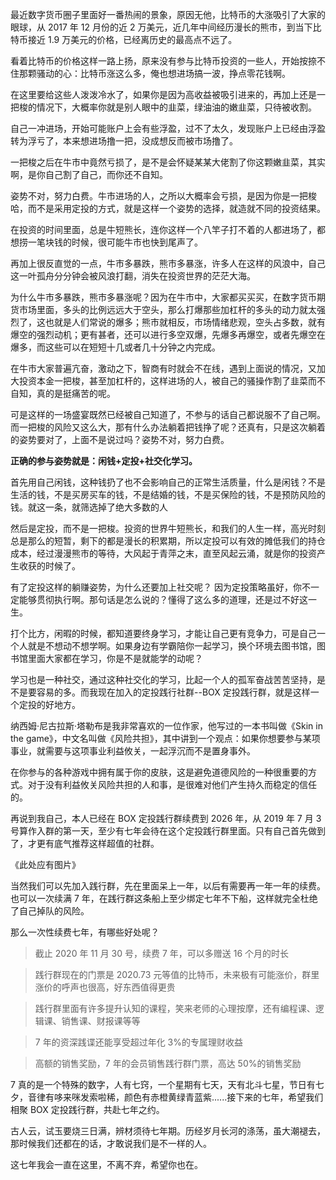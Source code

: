 最近数字货币圈子里面好一番热闹的景象，原因无他，比特币的大涨吸引了大家的眼球，从 2017 年 12 月份的近 2 万美元，近几年中间经历漫长的熊市，到当下比特币接近 1.9 万美元的价格，已经离历史的最高点不远了。

看着比特币的价格这样一路上扬，原来没有参与比特币投资的一些人，开始按捺不住那颗骚动的心：比特币涨这么多，俺也想进场搞一波，挣点零花钱啊。

在这里要给这些人泼泼冷水了，如果你是因为高收益被吸引进来的，再加上还是一把梭的情况下，大概率你就是别人眼中的韭菜，绿油油的嫩韭菜，只待被收割。

自己一冲进场，开始可能账户上会有些浮盈，过不了太久，发现账户上已经由浮盈转为浮亏了，本来想进场撸一把，没成想反而被市场撸了。

一把梭之后在牛市中竟然亏损了，是不是会怀疑某某大佬割了你这颗嫩韭菜，其实啊，是你自己割了自己，而你还不自知。

姿势不对，努力白费。牛市进场的人，之所以大概率会亏损，是因为你是一把梭哈，而不是采用定投的方式，就是这样一个姿势的选择，就造就不同的投资结果。

在投资的时间里面，总是牛短熊长，连你这样一个八竿子打不着的人都进场了，都想捞一笔块钱的时候，很可能牛市也快到尾声了。

再加上很反直觉的一点，牛市多暴跌，熊市多暴涨，许多人在这样的风浪中，自己这一叶孤舟分分钟会被风浪打翻，消失在投资世界的茫茫大海。

为什么牛市多暴跌，熊市多暴涨呢？因为在牛市中，大家都买买买，在数字货币期货市场里面，多头的比例远远大于空头，那么打爆那些加杠杆的多头的动力就太强烈了，这也就是人们常说的爆多；熊市就相反，市场情绪悲观，空头占多数，就有爆空的强烈动机；更有甚者，还可以进行多空双爆，先爆多再爆空，或者先爆空在爆多，而这些可以在短短十几或者几十分钟之内完成。

在牛市大家普遍亢奋，激动之下，智商有时就会不在线，遇到上面说的情况，又加大投资本金一把梭，甚至加杠杆的，这样进场的人，被自己的骚操作割了韭菜而不自知，真的是挺痛苦的呢。

可是这样的一场盛宴既然已经被自己知道了，不参与的话自己都说服不了自己啊。而一把梭的风险又这么大，那有什么办法躺着把钱挣了呢？还真有，只是这次躺着的姿势要对了，上面不是说过吗？姿势不对，努力白费。

**正确的参与姿势就是：闲钱+定投+社交化学习。**

首先用自己闲钱，这种钱扔了也不会影响自己的正常生活质量，什么是闲钱？不是生活的钱，不是买房买车的钱，不是结婚的钱，不是买保险的钱，不是预防风险的钱。就这一条，就筛选掉了绝大多数的人

然后是定投，而不是一把梭。投资的世界牛短熊长，和我们的人生一样，高光时刻总是那么的短暂，剩下的都是漫长的积累期，所以定投可以有效的摊低我们的持仓成本，经过漫漫熊市的等待，大风起于青萍之末，直至风起云涌，就是你的投资产生收获的时候了。

有了定投这样的躺赚姿势，为什么还要加上社交呢？ 因为定投策略虽好，你不一定能够贯彻执行啊。那句话是怎么说的？懂得了这么多的道理，还是过不好这一生。

打个比方，闲暇的时候，都知道要终身学习，才能让自己更有竞争力，可是自己一个人就是不想动不想学啊。如果身边有学霸陪你一起学习，换个环境去图书馆，图书馆里面大家都在学习，你是不是就能学的动呢？

学习也是一种社交，通过这种社交化的学习，比起一个人的孤军奋战苦苦坚持，是不是要容易的多。而我现在加入的定投践行社群--BOX 定投践行群，就是这样一个定投的好地方。

纳西姆·尼古拉斯·塔勒布是我非常喜欢的一位作家，他写过的一本书叫做《Skin in the game》，中文名叫做《风险共担》，其中讲到一个观点：如果你想要参与某项事业，就需要与这项事业利益攸关，一起浮沉而不是置身事外。

在你参与的各种游戏中拥有属于你的皮肤，这是避免道德风险的一种很重要的方式。对于没有利益攸关风险共担的人和事，是很难对他们产生持久而稳定的信任的。

再说到我自己，本人已经在 BOX 定投践行群续费到 2026 年，从 2019 年 7 月 3 号算作入群的第一天，至少有七年会待在这个定投践行群里面。只有自己首先做到了，才更有底气推荐这样超值的社群。

《此处应有图片》

当然我们可以先加入践行群，先在里面呆上一年，以后有需要再一年一年的续费。也可以一次续满 7 年，在践行群这条船上至少绑定七年不下船，这样就完全杜绝了自己掉队的风险。

那么一次性续费七年，有哪些好处呢？

> 截止 2020 年 11 月 30 号，续费 7 年，可以多赠送 16 个月的时长

> 践行群现在的门票是 2020.73 元等值的比特币，未来极有可能涨价，群里涨价的呼声也很高，好东西值得更贵

> 践行群里面有许多提升认知的课程，笑来老师的心理按摩，还有编程课、逻辑课、销售课、财报课等等

> 7 年的资深践谍还能享受超过年化 3%的专属理财收益

> 高额的销售奖励，7 年的会员销售践行群门票，高达 50%的销售奖励

7 真的是一个特殊的数字，人有七窍，一个星期有七天，天有北斗七星，节日有七夕，音律有哆来咪发索啦稀，颜色有赤橙黄绿青蓝紫......接下来的七年，希望我们相聚 BOX 定投践行群，共赴七年之约。

古人云，试玉要烧三日满，辨材须待七年期。历经岁月长河的涤荡，虽大潮褪去，那时候我们还都在的话，才敢说我们是不一样的人。

这七年我会一直在这里，不离不弃，希望你也在。
